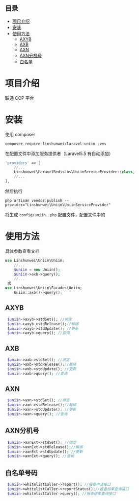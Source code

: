 ## 目录
- [项目介绍](#项目介绍)
- [安装](#安装)
- [使用方法](#使用方法)
  - [AXYB](#AXYB)
  - [AXB](#AXB)
  - [AXN](#AXN)
  - [AXN分机号](#AXN分机号)
  - [白名单](#白名单)

# 项目介绍
联通 COP 平台

# 安装
使用 composer

```shell
composer require linshunwei/laravel-uniin -vvv
```

在配置文件中添加服务提供者（Laravel5.5 有自动添加）
```php
'providers' => [
    //...
    Linshunwei\LaravelRedisLbs\UniinServiceProvider::class,
    //...
],
```


然后执行
```shell
php artisan vendor:publish --provider="Linshunwei\Uniin\UniinServiceProvider"
```
将生成 `config/uniin..php` 配置文件，配置文件中的

# 使用方法
具体参数查看文档
```php
use Linshunwei\Uniin\Uniin;
    //...
    $uniin = new Uniin();
    $uniin->axb->query();
    //...
 或
use Linshunwei\Uniin\Facades\Uniin;
    Uniin::axb()->query();
```

## AXYB
```php
 $uniin->axyb->stdSet(); //绑定
 $uniin->axyb->stdRelease();//解绑
 $uniin->axyb->stdUpdate(); //更新
 $uniin->axyb->query(); //查询
```

## AXB
```php
 $uniin->axb->stdSet(); //绑定
 $uniin->axb->stdRelease();//解绑
 $uniin->axb->stdUpdate(); //更新
 $uniin->axb->query(); //查询
```
## AXN
```php
 $uniin->axn->stdSet(); //绑定
 $uniin->axn->stdRelease();//解绑
 $uniin->axn->stdUpdate(); //更新
 $uniin->axn->query(); //查询
```

## AXN分机号
```php
 $uniin->axnExt->stdSet(); //绑定
 $uniin->axnExt->stdRelease();//解绑
 $uniin->axnExt->stdUpdate(); //更新
 $uniin->axnExt->query(); //查询
```

## 白名单号码
```php
 $uniin->whitelistCaller->report(); //报备申请接口
 $uniin->whitelistCaller->reportStatus();//报备结果查询接口
 $uniin->whitelistCaller->query(); //报备结果查询接口
```
